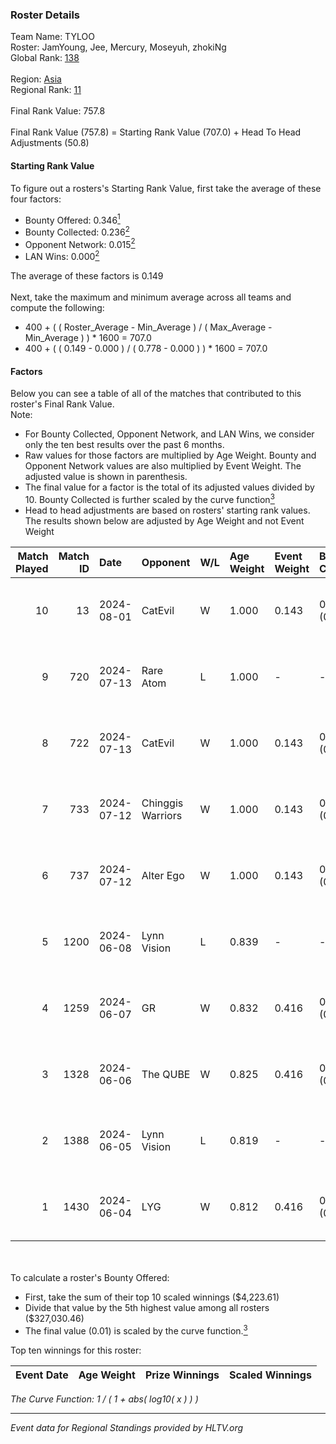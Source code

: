 ### Roster Details<br />
Team Name: TYLOO<br />
Roster: JamYoung, Jee, Mercury, Moseyuh, zhokiNg<br />
Global Rank: [138](../standings_global.md)<br />
<br />
Region: [Asia]( ../standings_asia.md)<br />
Regional Rank: [11]( ../standings_asia.md)<br />
<br />
Final Rank Value:  757.8<br />
<br />
Final Rank Value (757.8) = Starting Rank Value (707.0) + Head To Head Adjustments (50.8)<br />

#### Starting Rank Value<br />
To figure out a rosters's Starting Rank Value, first take the average of these four factors:<br />
- Bounty Offered: 0.346[<sup>1</sup>](#table2)
- Bounty Collected: 0.236[<sup>2</sup>](#table1)
- Opponent Network: 0.015[<sup>2</sup>](#table1)
- LAN Wins: 0.000[<sup>2</sup>](#table1)

The average of these factors is 0.149<br />
<br />
Next, take the maximum and minimum average across all teams and compute the following:<br />
- 400 + ( ( Roster_Average - Min_Average ) / ( Max_Average - Min_Average ) ) * 1600 = 707.0
- 400 + ( ( 0.149 - 0.000 ) / ( 0.778 - 0.000 ) ) * 1600 = 707.0


#### Factors<br />
Below you can see a table of all of the matches that contributed to this roster's Final Rank Value.<br />
Note:<br />

- For Bounty Collected, Opponent Network, and LAN Wins, we consider only the ten best results over the past 6 months.
- Raw values for those factors are multiplied by Age Weight. Bounty and Opponent Network values are also multiplied by Event Weight. The adjusted value is shown in parenthesis.
- The final value for a factor is the total of its adjusted values divided by 10. Bounty Collected is further scaled by the curve function[<sup>3</sup>](#curveFunction)
- Head to head adjustments are based on rosters' starting rank values. The results shown below are adjusted by Age Weight and not Event Weight
<span id="table1"></span><br />


| Match Played | Match ID | Date       | Opponent          | W/L | Age Weight | Event Weight | Bounty Collected | Opponent Network | LAN Wins  | H2H Adj. | Roster                                   |
| -: | -: | :- | :- | :- | :- | :- | :- | :- | :- | -: | :- |
|           10 |       13 | 2024-08-01 | CatEvil           | W   | 1.000      | 0.143        | 0.000 (0.000)    | 0.231 (0.033)    | 0 (0.000) |    10.87 | JamYoung, Jee, Mercury, Moseyuh, zhokiNg |
|            9 |      720 | 2024-07-13 | Rare Atom         | L   | 1.000      | -            | -                | -                | -         |   -16.60 | JamYoung, Jee, Mercury, Moseyuh, zhokiNg |
|            8 |      722 | 2024-07-13 | CatEvil           | W   | 1.000      | 0.143        | 0.000 (0.000)    | 0.231 (0.033)    | 0 (0.000) |     9.80 | JamYoung, Jee, Mercury, Moseyuh, zhokiNg |
|            7 |      733 | 2024-07-12 | Chinggis Warriors | W   | 1.000      | 0.143        | 0.000 (0.000)    | 0.115 (0.016)    | 0 (0.000) |    14.26 | JamYoung, Jee, Mercury, Moseyuh, zhokiNg |
|            6 |      737 | 2024-07-12 | Alter Ego         | W   | 1.000      | 0.143        | 0.000 (0.000)    | 0.077 (0.011)    | 0 (0.000) |     6.68 | JamYoung, Jee, Mercury, Moseyuh, zhokiNg |
|            5 |     1200 | 2024-06-08 | Lynn Vision       | L   | 0.839      | -            | -                | -                | -         |    -5.09 | JamYoung, k4Mi, Mercury, Moseyuh, zdr    |
|            4 |     1259 | 2024-06-07 | GR                | W   | 0.832      | 0.416        | 0.008 (0.003)    | 0.076 (0.026)    | 0 (0.000) |    11.04 | JamYoung, k4Mi, Mercury, Moseyuh, zdr    |
|            3 |     1328 | 2024-06-06 | The QUBE          | W   | 0.825      | 0.416        | 0.005 (0.002)    | 0.063 (0.022)    | 0 (0.000) |    11.56 | JamYoung, k4Mi, Mercury, Moseyuh, zdr    |
|            2 |     1388 | 2024-06-05 | Lynn Vision       | L   | 0.819      | -            | -                | -                | -         |    -4.34 | JamYoung, k4Mi, Mercury, Moseyuh, zdr    |
|            1 |     1430 | 2024-06-04 | LYG               | W   | 0.812      | 0.416        | 0.004 (0.001)    | 0.035 (0.012)    | 0 (0.000) |    12.60 | JamYoung, k4Mi, Mercury, Moseyuh, zdr    |

<br />
<span id="table2"></span><br />
To calculate a roster's Bounty Offered:<br />

- First, take the sum of their top 10 scaled winnings ($4,223.61)
- Divide that value by the 5th highest value among all rosters ($327,030.46)
- The final value (0.01) is scaled by the curve function.[<sup>3</sup>](#curveFunction)

Top ten winnings for this roster:<br />

| Event Date | Age Weight | Prize Winnings | Scaled Winnings |
| :- | -: | :- | :- |


<span id="curveFunction"></span>_The Curve Function: 1 / ( 1 + abs( log10( x ) ) )_<br />

---
_Event data for Regional Standings provided by HLTV.org_<br />
